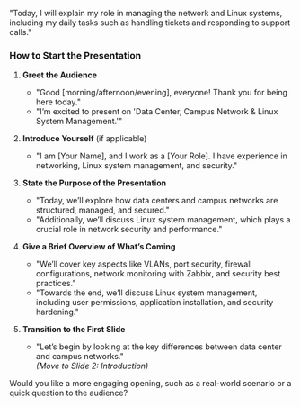 
"Today, I will explain my role in managing the network and Linux systems, including my daily tasks such as handling tickets and responding to support calls."


### How to Start the Presentation

1. **Greet the Audience**  
   - "Good [morning/afternoon/evening], everyone! Thank you for being here today."
   - "I’m excited to present on 'Data Center, Campus Network & Linux System Management.'"

2. **Introduce Yourself** (if applicable)  
   - "I am [Your Name], and I work as a [Your Role]. I have experience in networking, Linux system management, and security."

3. **State the Purpose of the Presentation**  
   - "Today, we’ll explore how data centers and campus networks are structured, managed, and secured."
   - "Additionally, we’ll discuss Linux system management, which plays a crucial role in network security and performance."

4. **Give a Brief Overview of What’s Coming**  
   - "We’ll cover key aspects like VLANs, port security, firewall configurations, network monitoring with Zabbix, and security best practices."
   - "Towards the end, we’ll discuss Linux system management, including user permissions, application installation, and security hardening."

5. **Transition to the First Slide**  
   - "Let’s begin by looking at the key differences between data center and campus networks."  
   *(Move to Slide 2: Introduction)*

Would you like a more engaging opening, such as a real-world scenario or a quick question to the audience?

